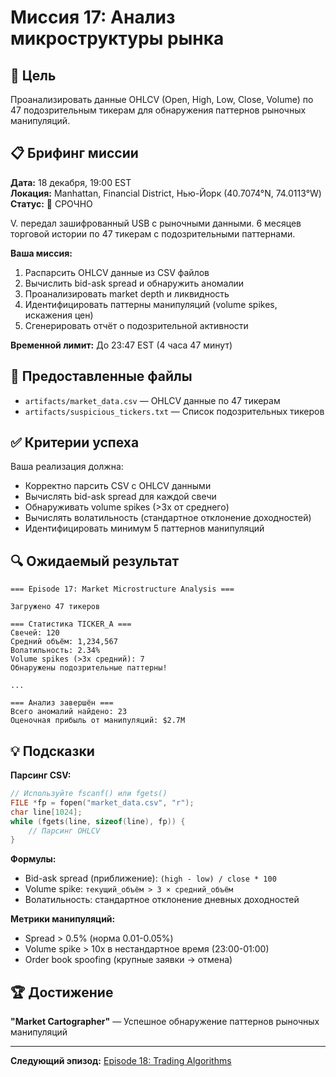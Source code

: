 # Миссия 17: Анализ микроструктуры рынка

## 🎯 Цель

Проанализировать данные OHLCV (Open, High, Low, Close, Volume) по 47 подозрительным тикерам для обнаружения паттернов рыночных манипуляций.

## 📋 Брифинг миссии

**Дата:** 18 декабря, 19:00 EST  
**Локация:** Manhattan, Financial District, Нью-Йорк (40.7074°N, 74.0113°W)  
**Статус:** 🔴 СРОЧНО

V. передал зашифрованный USB с рыночными данными. 6 месяцев торговой истории по 47 тикерам с подозрительными паттернами.

**Ваша миссия:**
1. Распарсить OHLCV данные из CSV файлов
2. Вычислить bid-ask spread и обнаружить аномалии
3. Проанализировать market depth и ликвидность
4. Идентифицировать паттерны манипуляций (volume spikes, искажения цен)
5. Сгенерировать отчёт о подозрительной активности

**Временной лимит:** До 23:47 EST (4 часа 47 минут)

## 📂 Предоставленные файлы

- `artifacts/market_data.csv` — OHLCV данные по 47 тикерам
- `artifacts/suspicious_tickers.txt` — Список подозрительных тикеров

## ✅ Критерии успеха

Ваша реализация должна:
- Корректно парсить CSV с OHLCV данными
- Вычислять bid-ask spread для каждой свечи
- Обнаруживать volume spikes (>3x от среднего)
- Вычислять волатильность (стандартное отклонение доходностей)
- Идентифицировать минимум 5 паттернов манипуляций

## 🔍 Ожидаемый результат

```
=== Episode 17: Market Microstructure Analysis ===

Загружено 47 тикеров

=== Статистика TICKER_A ===
Свечей: 120
Средний объём: 1,234,567
Волатильность: 2.34%
Volume spikes (>3x средний): 7
Обнаружены подозрительные паттерны!

...

=== Анализ завершён ===
Всего аномалий найдено: 23
Оценочная прибыль от манипуляций: $2.7M
```

## 💡 Подсказки

**Парсинг CSV:**
```c
// Используйте fscanf() или fgets()
FILE *fp = fopen("market_data.csv", "r");
char line[1024];
while (fgets(line, sizeof(line), fp)) {
    // Парсинг OHLCV
}
```

**Формулы:**
- Bid-ask spread (приближение): `(high - low) / close * 100`
- Volume spike: `текущий_объём > 3 × средний_объём`
- Волатильность: стандартное отклонение дневных доходностей

**Метрики манипуляций:**
- Spread > 0.5% (норма 0.01-0.05%)
- Volume spike > 10x в нестандартное время (23:00-01:00)
- Order book spoofing (крупные заявки → отмена)

## 🏆 Достижение

**"Market Cartographer"** — Успешное обнаружение паттернов рыночных манипуляций

---

**Следующий эпизод:** [Episode 18: Trading Algorithms](../episode-18-trading-algorithms/)

